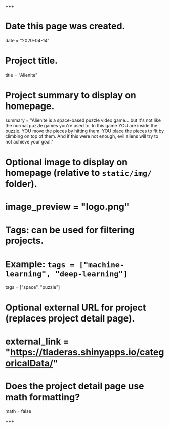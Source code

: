 +++
# Date this page was created.
date = "2020-04-14"

# Project title.
title = "Alienite"

# Project summary to display on homepage.
summary = "Alienite is a space-based puzzle video game... but it's not like the normal puzzle games you're used to. In this game YOU are inside the puzzle. YOU move the pieces by hitting them. YOU place the pieces to fit by climbing on top of them. And if this were not enough, evil aliens will try to not achieve your goal."

# Optional image to display on homepage (relative to `static/img/` folder).
# image_preview = "logo.png"


# Tags: can be used for filtering projects.
# Example: `tags = ["machine-learning", "deep-learning"]`
tags = ["space", "puzzle"]

# Optional external URL for project (replaces project detail page).
# external_link = "https://tladeras.shinyapps.io/categoricalData/"

# Does the project detail page use math formatting?
math = false

+++

